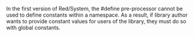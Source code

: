 In the first version of Red/System, the #define pre-processor cannot be used to define constants within a namespace. As a result, if library author wants to provide constant values for users of the library, they must do so with global constants. 
